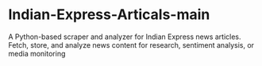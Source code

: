 # Indian-Express-Articals-main
A Python-based scraper and analyzer for Indian Express news articles. Fetch, store, and analyze news content for research, sentiment analysis, or media monitoring

